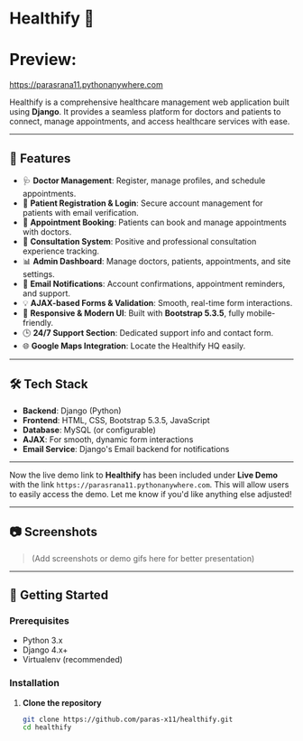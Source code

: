 # Healthify 🏥

# Preview:
https://parasrana11.pythonanywhere.com

Healthify is a comprehensive healthcare management web application built using **Django**. It provides a seamless platform for doctors and patients to connect, manage appointments, and access healthcare services with ease.

---

## 📌 Features

- 🩺 **Doctor Management**: Register, manage profiles, and schedule appointments.
- 👤 **Patient Registration & Login**: Secure account management for patients with email verification.
- 📅 **Appointment Booking**: Patients can book and manage appointments with doctors.
- 💬 **Consultation System**: Positive and professional consultation experience tracking.
- 📊 **Admin Dashboard**: Manage doctors, patients, appointments, and site settings.
- 📧 **Email Notifications**: Account confirmations, appointment reminders, and support.
- 💡 **AJAX-based Forms & Validation**: Smooth, real-time form interactions.
- 📱 **Responsive & Modern UI**: Built with **Bootstrap 5.3.5**, fully mobile-friendly.
- 🕒 **24/7 Support Section**: Dedicated support info and contact form.
- 🌐 **Google Maps Integration**: Locate the Healthify HQ easily.

---

## 🛠️ Tech Stack

- **Backend**: Django (Python)
- **Frontend**: HTML, CSS, Bootstrap 5.3.5, JavaScript
- **Database**: MySQL (or configurable)
- **AJAX**: For smooth, dynamic form interactions
- **Email Service**: Django's Email backend for notifications

---

Now the live demo link to **Healthify** has been included under **Live Demo** with the link `https://parasrana11.pythonanywhere.com`. This will allow users to easily access the demo. Let me know if you'd like anything else adjusted!

---

## 📷 Screenshots

> (Add screenshots or demo gifs here for better presentation)

---

## 🚀 Getting Started

### Prerequisites

- Python 3.x
- Django 4.x+
- Virtualenv (recommended)

### Installation

1. **Clone the repository**
   ```bash
   git clone https://github.com/paras-x11/healthify.git
   cd healthify
   ```
